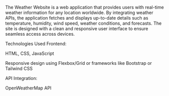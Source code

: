 The Weather Website is a web application that provides users with real-time weather information for any location worldwide. By integrating weather APIs, the application fetches and displays up-to-date details such as temperature, humidity, wind speed, weather conditions, and forecasts. The site is designed with a clean and responsive user interface to ensure seamless access across devices.


Technologies Used
Frontend:

HTML, CSS, JavaScript

Responsive design using Flexbox/Grid or frameworks like Bootstrap or Tailwind CSS

API Integration:

OpenWeatherMap API 
